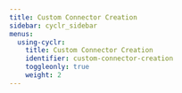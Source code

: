 ```yaml
---
title: Custom Connector Creation
sidebar: cyclr_sidebar
menus:
  using-cyclr:
    title: Custom Connector Creation
    identifier: custom-connector-creation
    toggleonly: true
    weight: 2
---
```

